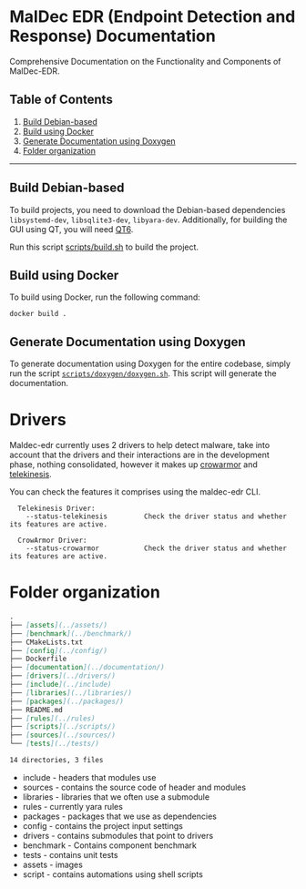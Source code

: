 # MalDec EDR (Endpoint Detection and Response) Documentation

Comprehensive Documentation on the Functionality and Components of MalDec-EDR.

## Table of Contents

1. [Build Debian-based](#build-debian-based)
2. [Build using Docker](#build-using-docker)
3. [Generate Documentation using Doxygen](#generate-documentation-using-doxygen)
4. [Folder organization](#folder-organization)

---

## Build Debian-based

To build projects, you need to download the Debian-based dependencies `libsystemd-dev`, `libsqlite3-dev`, `libyara-dev`. Additionally, for building the GUI using QT, you will need [QT6](https://www.qt.io/product/qt6).

Run this script [scripts/build.sh](../scripts/build.sh) to build the project.

## Build using Docker 

To build using Docker, run the following command:

``` 
docker build .
```

## Generate Documentation using Doxygen

To generate documentation using Doxygen for the entire codebase, simply run the script [`scripts/doxygen/doxygen.sh`](../scripts/doxygen/doxygen.sh). This script will generate the documentation.

# Drivers

Maldec-edr currently uses 2 drivers to help detect malware, take into account that the drivers and their interactions are in the development phase, nothing consolidated, however it makes up [crowarmor](https://github.com/maldeclabs/CrowArmor) and [telekinesis](https://github.com/maldeclabs/Telekinesis).

You can check the features it comprises using the maldec-edr CLI.

```
  Telekinesis Driver:
    --status-telekinesis         Check the driver status and whether its features are active.

  CrowArmor Driver:
    --status-crowarmor           Check the driver status and whether its features are active.
```

# Folder organization

```md
.
├── [assets](../assets/)
├── [benchmark](../benchmark/)
├── CMakeLists.txt
├── [config](../config/)
├── Dockerfile
├── [documentation](../documentation/)
├── [drivers](../drivers/)
├── [include](../include)
├── [libraries](../libraries/)
├── [packages](../packages/)
├── README.md
├── [rules](../rules)
├── [scripts](../scripts/)
├── [sources](../sources/)
└── [tests](../tests/)

14 directories, 3 files

```

* include - headers that modules use
* sources - contains the source code of header and modules
* libraries - libraries that we often use a submodule
* rules - currently yara rules
* packages - packages that we use as dependencies
* config - contains the project input settings
* drivers - contains submodules that point to drivers
* benchmark - Contains component benchmark
* tests - contains unit tests
* assets - images
* script - contains automations using shell scripts